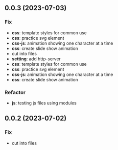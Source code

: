 ## 0.0.3 (2023-07-03)

### Fix

- **css**: template styles for common use
- **css**: practice svg element
- **css-js**: animation showing one character at a time
- **css**: create slide show animation
- cut into files
- **setting**: add http-server
- **css**: template styles for common use
- **css**: practice svg element
- **css-js**: animation showing one character at a time
- **css**: create slide show animation

### Refactor

- **js**: testing js files using modules

## 0.0.2 (2023-07-02)

### Fix

- cut into files
